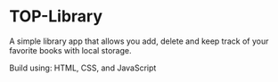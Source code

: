 # TOP-Library
A simple library app that allows you add, delete and keep track of your favorite books with local storage.

Build using: HTML, CSS, and JavaScript

